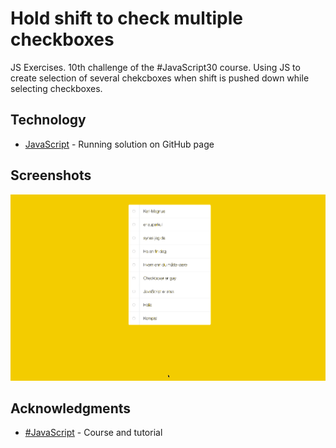 # Hold shift to check multiple checkboxes

JS Exercises. 10th challenge of the #JavaScript30 course. Using JS to create selection of several chekcboxes when shift is pushed down while selecting checkboxes.

## Technology

* [JavaScript](https://kmthorsnes.github.io/10-hold-shift-to-check-multiple-checkboxes/) - Running solution on GitHub page

## Screenshots
![Screenshot](https://github.com/kmthorsnes/10-hold-shift-to-check-multiple-checkboxes/blob/master/screenshots/gif1.gif?raw=true "Optional title")

## Acknowledgments

* [#JavaScript](https://javascript30.com/) - Course and tutorial